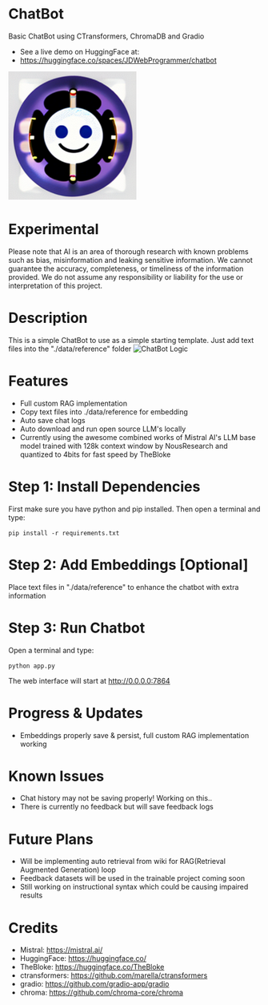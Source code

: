 
# ChatBot
Basic ChatBot using CTransformers, ChromaDB and Gradio
- See a live demo on HuggingFace at:
- https://huggingface.co/spaces/JDWebProgrammer/chatbot

![ChatBot](./assets/chatbot.png "ChatBot")

# Experimental
Please note that AI is an area of thorough research with known problems such as bias, misinformation and leaking sensitive information. We cannot guarantee the accuracy, completeness, or timeliness of the information provided. We do not assume any responsibility or liability for the use or interpretation of this project.

# Description
This is a simple ChatBot to use as a simple starting template. Just add text files into the "./data/reference" folder 
![ChatBot Logic](./assets/logic.png "ChatBot Logic")

# Features
- Full custom RAG implementation
- Copy text files into ./data/reference for embedding
- Auto save chat logs
- Auto download and run open source LLM's locally
- Currently using the awesome combined works of Mistral AI's LLM base model trained with 128k context window by NousResearch and quantized to 4bits for fast speed by TheBloke

# Step 1: Install Dependencies
First make sure you have python and pip installed. Then open a terminal and type:
```shell
pip install -r requirements.txt
```


# Step 2: Add Embeddings [Optional]
Place text files in "./data/reference" to enhance the chatbot with extra information

# Step 3: Run Chatbot
Open a terminal and type:
```shell
python app.py
```

The web interface will start at http://0.0.0.0:7864

# Progress & Updates
- Embeddings properly save & persist, full custom RAG implementation working

# Known Issues
- Chat history may not be saving properly! Working on this..
- There is currently no feedback but will save feedback logs

# Future Plans
- Will be implementing auto retrieval from wiki for RAG(Retrieval Augmented Generation) loop
- Feedback datasets will be used in the trainable project coming soon
- Still working on instructional syntax which could be causing impaired results

# Credits
- Mistral: https://mistral.ai/
- HuggingFace: https://huggingface.co/
- TheBloke: https://huggingface.co/TheBloke
- ctransformers: https://github.com/marella/ctransformers
- gradio: https://github.com/gradio-app/gradio
- chroma: https://github.com/chroma-core/chroma

